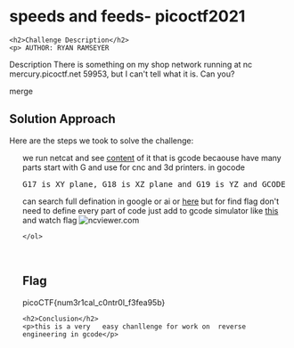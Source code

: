 
<!DOCTYPE html>
<html>

<body>
    <h1>speeds and feeds- picoctf2021</h1>

    <h2>Challenge Description</h2>
    <p> AUTHOR: RYAN RAMSEYER

Description
There is something on my shop network running at nc mercury.picoctf.net 59953, but I can't tell what it is. Can you?
</p>
merge
    <h2>Solution Approach</h2>
    <p>Here are the steps we took to solve the challenge:</p>
    <ol>
we run netcat and see <a href="https://phantom1ss.github.io/blog/2024/practice/picoctf/speedsandfeeds/file">content</a> of it that is gcode becaouse have many parts start with G and use for cnc and 3d printers. in gocode
<pre>
G17 is XY plane, G18 is XZ plane and G19 is YZ and GCODE start with one of them
</pre>
can search full defination in google or ai or <a href="https://www.cnczone.com/forums/g-code-programing/82663-g17-g18-g19-explanation-please.html">here</a>
but for find flag don't need to define every part of code just add to gcode simulator like <a href="https://ncviewer.com/">this</a> and watch flag

 <img src=" https://phantom1ss.github.io/blog/2024/practice/picoctf/speedsandfeeds/ncviewer.png" alt="ncviewer.com" class="inline"/>       
    
    </ol>
<br>
    <h2>Flag</h2>
    <p class="flag">picoCTF{num3r1cal_c0ntr0l_f3fea95b}

    <h2>Conclusion</h2>
    <p>this is a very   easy chanllenge for work on  reverse engineering in gcode</p>
</body>
</html>





